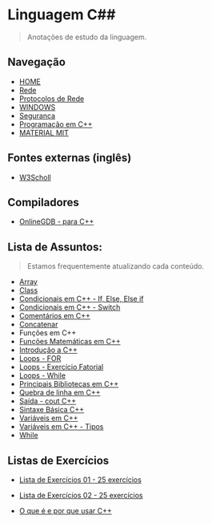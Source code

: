 # Linguagem C##
> Anotações de estudo da linguagem.

## Navegação
- [HOME](https://github.com/andrenevares/materiais/blob/master/readme.md)
- [Rede](https://github.com/andrenevares/materiais/blob/master/redes.md)
- [Protocolos de Rede](https://github.com/andrenevares/materiais/blob/master/protocolos-de-rede.md)
- [WINDOWS](https://github.com/andrenevares/materiais/blob/master/resumos-windows.md)
- [Segurança](https://github.com/andrenevares/materiais/blob/master/seguranca.md)
- [Programação em C++](https://github.com/andrenevares/andrenevares/blob/master/linguagemC%2B%2B/readme.md)
- [MATERIAL MIT]()


## Fontes externas (inglês)
- [W3Scholl](https://www.w3schools.com/cpp/cpp_intro.asp)

## Compiladores
- [OnlineGDB - para C++](https://www.onlinegdb.com/online_c++_compiler)

## Lista de Assuntos: 
> Estamos frequentemente atualizando cada conteúdo.

- [Array](https://github.com/andrenevares/andrenevares/blob/master/linguagem_C%2B%2B/porAssunto/array.md)
- [Class](https://github.com/andrenevares/andrenevares/blob/master/linguagem_C%2B%2B/porAssunto/class.md)
- [Condicionais em C++ - If, Else, Else if](https://github.com/andrenevares/andrenevares/blob/master/linguagemC++/porAssunto/estruturasCondicionaisC++.md)
- [Condicionais em C++ - Switch](https://github.com/andrenevares/andrenevares/blob/master/linguagemC%2B%2B/porAssunto/estruturasCondicionaisC%2B%2BSwitch.md)
- [Comentários em C++](https://github.com/andrenevares/andrenevares/blob/master/linguagemC%2B%2B/porAssunto/comentariosEmC%2B%2B.md)
- [Concatenar](https://github.com/andrenevares/andrenevares/blob/master/linguagemC%2B%2B/porAssunto/concatenar.md)
- Funções em C++
- [Funções Matemáticas em C++](https://github.com/andrenevares/andrenevares/blob/master/linguagemC%2B%2B/porAssunto/funcoesMatematicasC%2B%2B.md)
- [Introdução a C++](https://github.com/andrenevares/andrenevares/blob/master/linguagemC%2B%2B/porAssunto/oqueEhC%2B%2B.md)
- [Loops - FOR](https://github.com/andrenevares/andrenevares/blob/master/linguagem_C%2B%2B/porAssunto/for_em_cpp.md)
- [Loops - Exercício Fatorial](https://github.com/andrenevares/andrenevares/blob/master/linguagem_C%2B%2B/porAssunto/loop_exercicio_fatorial.md)
- [Loops - While](https://github.com/andrenevares/andrenevares/blob/master/linguagem_C%2B%2B/porAssunto/loops_while_cpp.md)
- [Principais Bibliotecas em C++](https://github.com/andrenevares/andrenevares/blob/master/linguagemC++/porAssunto/principaisBibliotecasC++.md)
- [Quebra de linha em C++](https://github.com/andrenevares/andrenevares/blob/master/linguagemC++/porAssunto/quebrarLinhac++.md)
- [Saída - cout C++](https://github.com/andrenevares/andrenevares/blob/master/linguagemC%2B%2B/porAssunto/saidaEmC%2B%2B.md)
- [Sintaxe Básica C++](https://github.com/andrenevares/andrenevares/blob/master/linguagemC%2B%2B/porAssunto/sintaxeBasicaC%2B%2B.md)
- [Variáveis em C++](https://github.com/andrenevares/andrenevares/blob/master/linguagemC%2B%2B/porAssunto/variaveisC%2B%2B.md)
- [Variáveis em C++ - Tipos](https://github.com/andrenevares/andrenevares/blob/master/linguagemC++/porAssunto/variaveisEmC++Tipos.md)
- [While](https://github.com/andrenevares/andrenevares/blob/master/linguagem_C%2B%2B/porAssunto/while.md)


## Listas de Exercícios 
- [Lista de Exercícios 01 - 25 exercícios](https://github.com/andrenevares/andrenevares/blob/master/linguagemC%2B%2B/listasDeExercicios/lista01.md)
- [Lista de Exercícios 02 - 25 exercícios](https://github.com/andrenevares/andrenevares/blob/master/linguagemC%2B%2B/listasDeExercicios/lista02.md)

- [O que é e por que usar C++](https://github.com/andrenevares/andrenevares/blob/master/linguagemC++/porAssunto/oqueEhC++.md)
